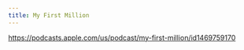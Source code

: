 ```yaml
---
title: My First Million
---
```


https://podcasts.apple.com/us/podcast/my-first-million/id1469759170